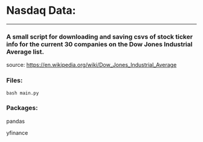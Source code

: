 # Nasdaq Data:
--------------


### A small script for downloading and saving csvs of stock ticker info for the current 30 companies on the Dow Jones Industrial Average list.

source:
https://en.wikipedia.org/wiki/Dow_Jones_Industrial_Average


### Files:
`bash
main.py
`



### Packages:

pandas

yfinance


